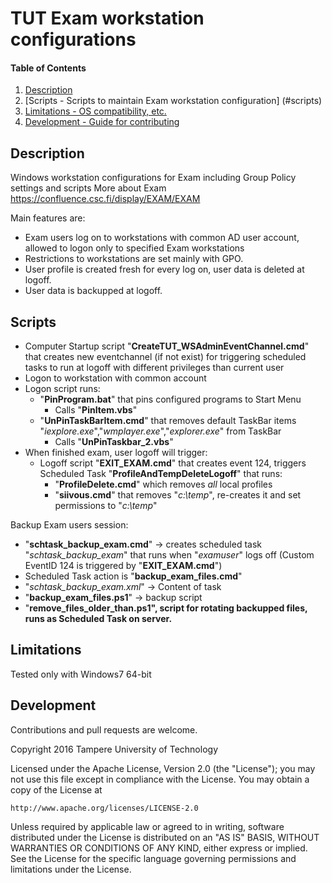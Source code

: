 # TUT Exam workstation configurations

#### Table of Contents

1. [Description](#description)
1. [Scripts - Scripts to maintain Exam workstation configuration] (#scripts)
1. [Limitations - OS compatibility, etc.](#limitations)
1. [Development - Guide for contributing](#development)

## Description

Windows workstation configurations for Exam including Group Policy settings and scripts
More about Exam https://confluence.csc.fi/display/EXAM/EXAM

Main features are:

- Exam users log on to workstations with common AD user account, allowed to logon only to specified Exam workstations
- Restrictions to workstations are set mainly with GPO.
- User profile is created fresh for every log on, user data is deleted at logoff.
- User data is backupped at logoff.

## Scripts

- Computer Startup script "**CreateTUT_WSAdminEventChannel.cmd**" that creates new eventchannel (if not exist) for triggering scheduled tasks to run at logoff with different privileges than current user
- Logon to workstation with common account
- Logon script runs:
  - "**PinProgram.bat**" that pins configured programs to Start Menu
     - Calls "**PinItem.vbs**"
  - "**UnPinTaskBarItem.cmd**" that removes default TaskBar items "*iexplore.exe*","*wmplayer.exe*","*explorer.exe*" from TaskBar
     - Calls "**UnPinTaskbar_2.vbs**"
- When finished exam, user logoff will trigger:
  - Logoff script "**EXIT_EXAM.cmd**" that creates event 124, triggers Scheduled Task "**ProfileAndTempDeleteLogoff**" that runs:
	- "**ProfileDelete.cmd**" which removes *all* local profiles
	- "**siivous.cmd**" that removes "*c:\temp*", re-creates it and set permissions to "*c:\temp*"

Backup Exam users session:
- "**schtask_backup_exam.cmd**" -> creates scheduled task "*schtask_backup_exam*" that runs  when "*examuser*" logs off (Custom EventID 124 is triggered by "**EXIT_EXAM.cmd**")
 - Scheduled Task action is "**backup_exam_files.cmd**"
 - "*schtask_backup_exam.xml*" -> Content of task
- "**backup_exam_files.ps1**" -> backup script
- "**remove_files_older_than.ps1", script for rotating backupped files, runs as Scheduled Task on server.**


## Limitations

Tested only with Windows7 64-bit

## Development

Contributions and pull requests are welcome.

Copyright 2016 Tampere University of Technology

Licensed under the Apache License, Version 2.0 (the "License");
you may not use this file except in compliance with the License.
You may obtain a copy of the License at

    http://www.apache.org/licenses/LICENSE-2.0

Unless required by applicable law or agreed to in writing, software
distributed under the License is distributed on an "AS IS" BASIS,
WITHOUT WARRANTIES OR CONDITIONS OF ANY KIND, either express or implied.
See the License for the specific language governing permissions and
limitations under the License.
